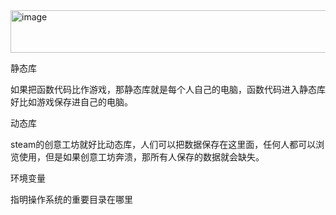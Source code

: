 <img width="577" height="68" alt="image" src="https://github.com/user-attachments/assets/3d9cc898-2646-422a-adc7-5b7271444427" />

静态库

如果把函数代码比作游戏，那静态库就是每个人自己的电脑，函数代码进入静态库好比如游戏保存进自己的电脑。

动态库

steam的创意工坊就好比动态库，人们可以把数据保存在这里面，任何人都可以浏览使用，但是如果创意工坊奔溃，那所有人保存的数据就会缺失。

环境变量

指明操作系统的重要目录在哪里
